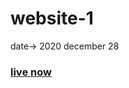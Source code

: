 # website-1
date-> 2020 december 28 <br>
<a href = "https://rafestart.github.io/website-1"><h3>live now </h3></a>
